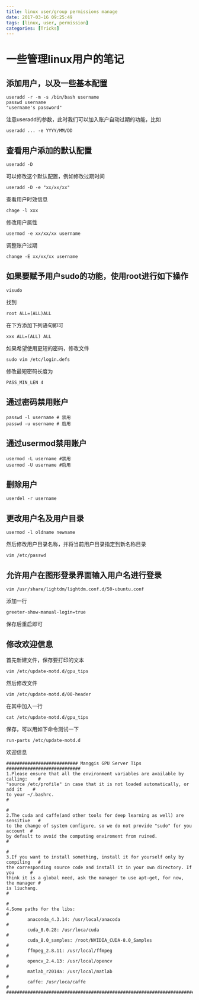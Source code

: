 ```yaml
---
title: linux user/group permissions manage
date: 2017-03-16 09:25:49
tags: [linux, user, permission]
categories: [Tricks]
---
```


# 一些管理linux用户的笔记
<!--more-->

## 添加用户，以及一些基本配置
	
	useradd -r -m -s /bin/bash username
	passwd username
	"username's password"
注意useradd的参数，此时我们可以加入账户自动过期的功能，比如

	useradd ... -e YYYY/MM/DD
## 查看用户添加的默认配置

	useradd -D
可以修改这个默认配置，例如修改过期时间

	useradd -D -e "xx/xx/xx"
查看用户时效信息

	chage -l xxx
修改用户属性

	usermod -e xx/xx/xx username
调整账户过期
	
	change -E xx/xx/xx username

## 如果要赋予用户sudo的功能，使用root进行如下操作

	visudo
找到
	
	root ALL=(ALL)ALL
在下方添加下列语句即可

	xxx ALL=(ALL) ALL
如果希望使用更短的密码，修改文件
	
	sudo vim /etc/login.defs
修改最短密码长度为

	PASS_MIN_LEN 4

## 通过密码禁用账户

	passwd -l username # 禁用
	passwd -u username # 启用
## 通过usermod禁用账户

	usermod -L username #禁用
	usermod -U username #启用
## 删除用户
	
	userdel -r username
## 更改用户名及用户目录

	usermod -l oldname newname
然后修改用户目录名称，并将当前用户目录指定到新名称目录

	vim /etc/passwd

## 允许用户在图形登录界面输入用户名进行登录

	vim /usr/share/lightdm/lightdm.conf.d/50-ubuntu.conf
添加一行

	greeter-show-manual-login=true
保存后重启即可

## 修改欢迎信息

首先新建文件，保存要打印的文本
	
	vim /etc/update-motd.d/gpu_tips
然后修改文件

	vim /etc/update-motd.d/00-header
在其中加入一行

	cat /etc/update-motd.d/gpu_tips
保存，可以用如下命令测试一下
	
	run-parts /etc/update-motd.d
欢迎信息

	########################### Manggis GPU Server Tips ############################
	1.Please ensure that all the environment variables are available by calling:    #
	"source /etc/profile" in case that it is not loaded automatically, or add it    #
	to your ~/.bashrc.                                                              #
	                                                                                #
	2.The cuda and caffe(and other tools for deep learning as well) are sensitive   #
	to the change of system configure, so we do not provide "sudo" for you account  #
	by default to avoid the computing enviroment from ruined.                       #
	                                                                                #
	3.If you want to install something, install it for yourself only by compiling   #
	the corresponding source code and install it in your own directory. If you      #
	think it is a global need, ask the manager to use apt-get, for now, the manager #
	is liuchang.                                                                    #
	                                                                                #
	4.Some paths for the libs:                                                      #
	        anaconda_4.3.14: /usr/local/anacoda                                     #
	        cuda_8.0.28: /usr/loca/cuda                                             #
	        cuda_8.0_samples: /root/NVIDIA_CUDA-8.0_Samples                         #
	        ffmpeg_2.8.11: /usr/local/ffmpeg                                        #
	        opencv_2.4.13: /usr/local/opencv                                        #
	        matlab_r2014a: /usr/local/matlab                                        #
	        caffe: /usr/loca/caffe                                                  #
	################################################################################


